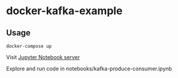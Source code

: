 # docker-kafka-example


## Usage

`docker-compose up`

Visit [Jupyter Notebook server](http://localhost:8888)

Explore and run code in notebooks/kafka-produce-consumer.ipynb